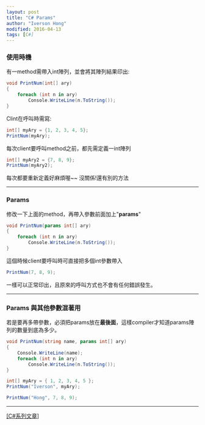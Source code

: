 ```yaml
---
layout: post
title: "C# Params"
author: "Iverson Hong"
modified: 2016-04-13
tags: [C#]
---
```

### 使用時機

有一method需帶入int陣列，並會將其陣列結果印出:

~~~c#
void PrintNum(int[] ary)
{
    foreach (int n in ary)
        Console.WriteLine(n.ToString());
}
~~~

Clint在呼叫時需寫:

~~~c#
int[] myAry = {1, 2, 3, 4, 5};
PrintNum(myAry);
~~~

每次client要呼叫method之前，都先需定義一int陣列

~~~c#
int[] myAry2 = {7, 8, 9};
PrintNum(myAry2);
~~~

每次都要重新定義好麻煩喔~~
沒關係!還有別的方法

----------

### Params

修改一下上面的method，再帶入參數前面加上"**params**"

~~~c#
void PrintNum(params int[] ary)
{
    foreach (int n in ary)
        Console.WriteLine(n.ToString());
}
~~~

這個時候client要呼叫時可直接把多個int參數帶入

~~~c#
PrintNum(7, 8, 9);
~~~

一樣可以正常印出，且原來的呼叫方式也不會有任何錯誤發生。

----------

### Params 與其他參數混著用

若是要再多帶參數，必須把params放在**最後面**，這樣compiler才知道params陣列的數量到底為多少。

~~~c#
void PrintNum(string name, params int[] ary)
{
    Console.WriteLine(name);
    foreach (int n in ary)
        Console.WriteLine(n.ToString());
}
~~~

~~~c#
int[] myAry = { 1, 2, 3, 4, 5 };
PrintNum("Iverson", myAry);

PrintNum("Hong", 7, 8, 9);
~~~

----------

[[C#系列文章]](http://yu-qiao-hong.github.io/tags/#C#)